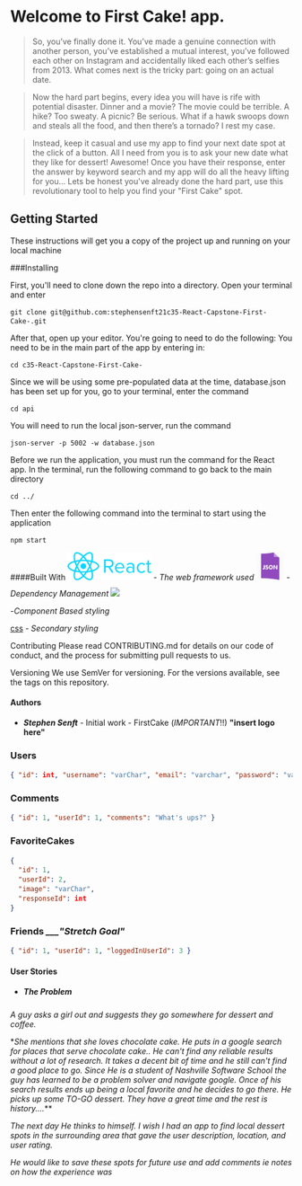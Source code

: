 # Welcome to First Cake! app.

> So, you’ve finally done it. You’ve made a genuine connection with another person, you’ve established a mutual interest, you’ve followed each other on Instagram and accidentally liked each other’s selfies from 2013. What comes next is the tricky part: going on an actual date.

> Now the hard part begins, every idea you will have is rife with potential disaster. Dinner and a movie? The movie could be terrible. A hike? Too sweaty. A picnic? Be serious. What if a hawk swoops down and steals all the food, and then there’s a tornado? I rest my case.

> Instead, keep it casual and use my app to find your next date spot at the click of a button. All I need from you is to ask your new date what they like for dessert! Awesome! Once you have their response, enter the answer by keyword search and my app will do all the heavy lifting for you... Lets be honest you've already done the hard part, use this revolutionary tool to help you find your "First Cake" spot.

## Getting Started

These instructions will get you a copy of the project up and running on your local machine

###Installing

First, you'll need to clone down the repo into a directory. Open your terminal and enter

```
git clone git@github.com:stephensenft21c35-React-Capstone-First-Cake-.git
```

After that, open up your editor. You're going to need to do the following: You need to be in the main part of the app by entering in:

```
cd c35-React-Capstone-First-Cake-
```

Since we will be using some pre-populated data at the time, database.json has been set up for you, go to your terminal, enter the command

```
cd api
```

You will need to run the local json-server, run the command

```
json-server -p 5002 -w database.json
```

Before we run the application, you must run the command for the React app. In the terminal, run the following command to go back to the main directory

```
cd ../
```

Then enter the following command into the terminal to start using the application

```
npm start
```

####Built With
[<img src="./img/react-library-logo-README.png" height="50">](https://reactjs.org/)    - _*The web framework used*_
[<img src="./img/json-logo-ReadME..jpg" height="50" style="">](https://www.json.org) - _*Dependency Management*_
[<img src="../c-35-REACT-Capstone/img/reactstrap-logo-README.md.png" style="margin-top: 10px;" height="50"> ](https://www.npmjs.com/package/reactstrap) <div style="">-_*Component Based styling*_<div>

[css](https://www.w3schools.com/html/html_css.asp) - _*Secondary styling*_
[]()
[]()
[]()
[]()

Contributing
Please read CONTRIBUTING.md for details on our code of conduct, and the process for submitting pull requests to us.

Versioning
We use SemVer for versioning. For the versions available, see the tags on this repository.

#### Authors

- **_Stephen Senft_** - Initial work - FirstCake (_IMPORTANT_!!) **"insert logo here"**

### Users

```json
{ "id": int, "username": "varChar", "email": "varchar", "password": "varChar" }
```

### Comments

```json
{ "id": 1, "userId": 1, "comments": "What's ups?" }
```

### FavoriteCakes

```json
{
  "id": 1,
  "userId": 2,
  "image": "varChar",
  "responseId": int
}
```

### Friends **_\_\_\_"Stretch Goal"_**

```json
{ "id": 1, "userId": 1, "loggedInUserId": 3 }
```

#### User Stories

- ##### The Problem

_*A guy asks a girl out and suggests they go somewhere for dessert and coffee.*_

\*_She mentions that she loves chocolate cake.
He puts in a google search for places that serve chocolate cake.. He can't find any reliable results without a lot of research. It takes a decent bit of time and he still can't find a good place to go. Since He is a student of Nashville Software School the guy has learned to be a problem solver and navigate google. Once of his search results ends up being a local favorite and he decides to go there. He picks up some TO-GO dessert. They have a great time and the rest is history...._\*\*

_*The next day He thinks to himself. I wish I had an app to find local dessert spots in the surrounding area that gave the user description, location, and user rating.*_

_*He would like to save these spots for future use and add comments ie notes on how the experience was*_
